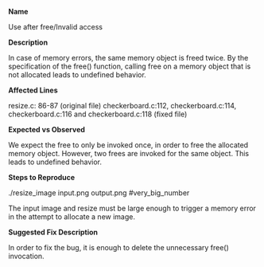 **Name**

Use after free/Invalid access

**Description**

In case of memory errors, the same memory object is freed twice. By the specification of the free() function, calling free on a memory object that is not allocated leads to undefined behavior.

**Affected Lines**

resize.c: 86-87 (original file)
checkerboard.c:112, checkerboard.c:114, checkerboard.c:116 and checkerboard.c:118 (fixed file)

**Expected vs Observed**

We expect the free to only be invoked once, in order to free the allocated memory object.
However, two frees are invoked for the same object. This leads to undefined behavior.

**Steps to Reproduce**

./resize_image input.png output.png #very_big_number

The input image and resize must be large enough to trigger a memory error in the attempt to allocate a new image.

**Suggested Fix Description**

In order to fix the bug, it is enough to delete the unnecessary free() invocation.
